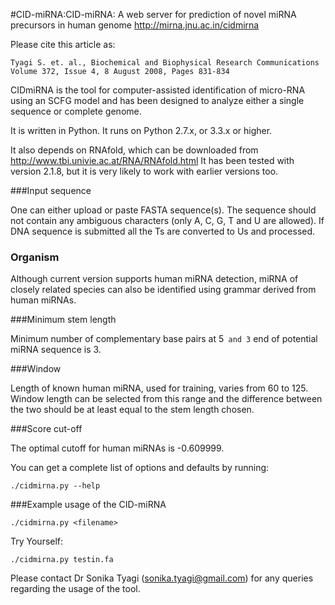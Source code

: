 
#CID-miRNA:CID-miRNA: A web server for prediction of novel miRNA precursors in human genome 
http://mirna.jnu.ac.in/cidmirna

Please cite this article as:

    Tyagi S. et. al., Biochemical and Biophysical Research Communications                       
    Volume 372, Issue 4, 8 August 2008, Pages 831-834                                           


CIDmiRNA is the tool for computer-assisted identification of micro-RNA using an SCFG model and has been designed to analyze either a single sequence or complete genome.

It is written in Python. It runs on Python 2.7.x, or 3.3.x or higher.

It also depends on RNAfold, which can be downloaded from http://www.tbi.univie.ac.at/RNA/RNAfold.html It has been tested 
with version 2.1.8, but it is very likely to work with earlier versions too.


###Input sequence

One can either upload or paste FASTA sequence(s). The sequence should not contain any ambiguous characters (only A, C, G, T and U are allowed). 
If DNA sequence is submitted all the Ts are converted to Us and processed. 

### Organism

Although current version supports human miRNA detection, miRNA of closely related species can also be identified using grammar derived from human miRNAs.

###Minimum stem length

Minimum number of complementary base pairs at 5` and 3` end of potential miRNA sequence is 3.


###Window

Length of known human miRNA, used for training, varies  from 60 to 125. Window length can be selected from this range and the difference 
between the two should be at least equal to the stem length chosen.


###Score cut-off

The optimal cutoff for human miRNAs is -0.609999.


You can get a complete list of options and defaults by running:

```
./cidmirna.py --help
```

###Example usage of the CID-miRNA

```
./cidmirna.py <filename>
```


Try Yourself:

```
./cidmirna.py testin.fa
```

Please contact Dr Sonika Tyagi (sonika.tyagi@gmail.com) for any queries
regarding the usage of the tool.
